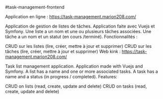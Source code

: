 #task-management-frontend

Application en ligne : https://task-management.marion208.com/

Application de gestion de listes de tâches. Application faite avec Vuejs et Symfony. Une liste a un nom et une ou plusieurs tâches associées. Une tâche a un nom et un statut (en cours /terminé). Fonctionnalités :

CRUD sur les listes (lire, créer, mettre à jour et supprimer)
CRUD sur les tâches (lire, créer, mettre à jour et supprimer)
Web kink : https://task-management.marion208.com/

Task list management application. Application made with Vuejs and Symfony. A list has a name and one or more associated tasks. A task has a name and a status (in progress / completed). Features:

CRUD on lists (read, create, update and delete)
CRUD on tasks (read, create, update and delete)
